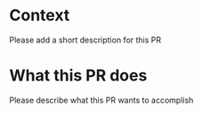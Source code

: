 # Context

Please add a short description for this PR 

# What this PR does

Please describe what this PR wants to accomplish
